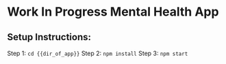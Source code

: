 # Work In Progress Mental Health App

## Setup Instructions:

Step 1: `cd {{dir_of_app}}`
Step 2: `npm install`
Step 3: `npm start`
